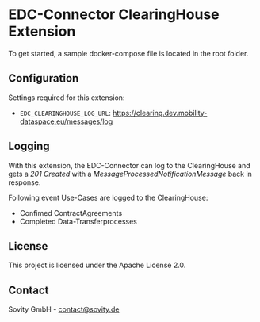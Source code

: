 # EDC-Connector ClearingHouse Extension
To get started, a sample docker-compose file is located in the root folder.

## Configuration
Settings required for this extension:

- `EDC_CLEARINGHOUSE_LOG_URL`: https://clearing.dev.mobility-dataspace.eu/messages/log

## Logging

With this extension, the EDC-Connector can log to the ClearingHouse and gets a _201 Created_ with a _MessageProcessedNotificationMessage_ back in response.

Following event Use-Cases are logged to the ClearingHouse:
- Confimed ContractAgreements
- Completed Data-Transferprocesses

## License
This project is licensed under the Apache License 2.0.

## Contact
Sovity GmbH - contact@sovity.de